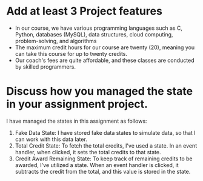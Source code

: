 <h1>Add at least 3 Project features</h1>
<ul>
  <li>In our course, we have various programming languages such as C, Python, databases (MySQL), data structures, cloud computing, problem-solving, and algorithms</li>
  <li>The maximum credit hours for our course are twenty (20), meaning you can take this course for up to twenty credits.</li>
  <li>Our coach's fees are quite affordable, and these classes are conducted by skilled programmers.</li>
</ul>

<h1>Discuss how you managed the state in your assignment project.</h1>
<p>I have managed the states in this assignment as follows:<p>
<ol>
  <li>Fake Data State: I have stored fake data states to simulate data, so that I can work with this data later.</li>
  <li>Total Credit State: To fetch the total credits, I've used a state. In an event handler, when clicked, it sets the total credits to that state.</li>
  <li>Credit Award Remaining State: To keep track of remaining credits to be awarded, I've utilized a state. When an event handler is clicked, it subtracts the credit from the total, and this value is stored in the state.</li>
</ol>

